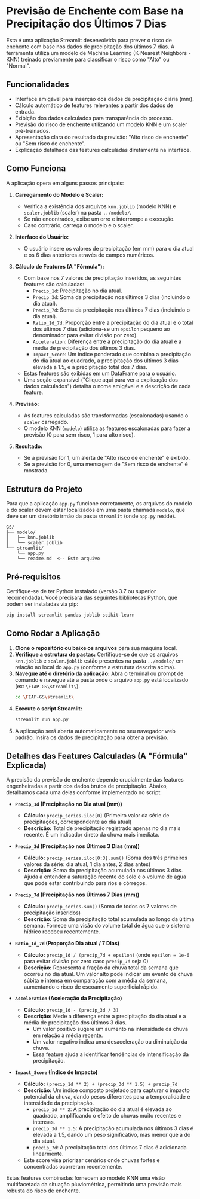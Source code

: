 # Previsão de Enchente com Base na Precipitação dos Últimos 7 Dias

Esta é uma aplicação Streamlit desenvolvida para prever o risco de enchente com base nos dados de precipitação dos últimos 7 dias. A ferramenta utiliza um modelo de Machine Learning (K-Nearest Neighbors - KNN) treinado previamente para classificar o risco como "Alto" ou "Normal".

## Funcionalidades

*   Interface amigável para inserção dos dados de precipitação diária (mm).
*   Cálculo automático de features relevantes a partir dos dados de entrada.
*   Exibição dos dados calculados para transparência do processo.
*   Previsão do risco de enchente utilizando um modelo KNN e um scaler pré-treinados.
*   Apresentação clara do resultado da previsão: "Alto risco de enchente" ou "Sem risco de enchente".
*   Explicação detalhada das features calculadas diretamente na interface.

## Como Funciona

A aplicação opera em alguns passos principais:

1.  **Carregamento do Modelo e Scaler:**
    *   Verifica a existência dos arquivos `knn.joblib` (modelo KNN) e `scaler.joblib` (scaler) na pasta `../modelo/`.
    *   Se não encontrados, exibe um erro e interrompe a execução.
    *   Caso contrário, carrega o modelo e o scaler.

2.  **Interface do Usuário:**
    *   O usuário insere os valores de precipitação (em mm) para o dia atual e os 6 dias anteriores através de campos numéricos.

3.  **Cálculo de Features (A "Fórmula"):**
    *   Com base nos 7 valores de precipitação inseridos, as seguintes features são calculadas:
        *   `Precip_1d`: Precipitação no dia atual.
        *   `Precip_3d`: Soma da precipitação nos últimos 3 dias (incluindo o dia atual).
        *   `Precip_7d`: Soma da precipitação nos últimos 7 dias (incluindo o dia atual).
        *   `Ratio_1d_7d`: Proporção entre a precipitação do dia atual e o total dos últimos 7 dias (adiciona-se um `epsilon` pequeno ao denominador para evitar divisão por zero).
        *   `Acceleration`: Diferença entre a precipitação do dia atual e a média de precipitação dos últimos 3 dias.
        *   `Impact_Score`: Um índice ponderado que combina a precipitação do dia atual ao quadrado, a precipitação dos últimos 3 dias elevada a 1.5, e a precipitação total dos 7 dias.
    *   Estas features são exibidas em um DataFrame para o usuário.
    *   Uma seção expansível ("Clique aqui para ver a explicação dos dados calculados") detalha o nome amigável e a descrição de cada feature.

4.  **Previsão:**
    *   As features calculadas são transformadas (escalonadas) usando o `scaler` carregado.
    *   O modelo KNN (`modelo`) utiliza as features escalonadas para fazer a previsão (0 para sem risco, 1 para alto risco).

5.  **Resultado:**
    *   Se a previsão for 1, um alerta de "Alto risco de enchente" é exibido.
    *   Se a previsão for 0, uma mensagem de "Sem risco de enchente" é mostrada.

## Estrutura do Projeto

Para que a aplicação `app.py` funcione corretamente, os arquivos do modelo e do scaler devem estar localizados em uma pasta chamada `modelo`, que deve ser um diretório irmão da pasta `streamlit` (onde `app.py` reside).

```
GS/
├── modelo/
│   ├── knn.joblib
│   └── scaler.joblib
└── streamlit/
    └── app.py
    └── readme.md  <-- Este arquivo
```

## Pré-requisitos

Certifique-se de ter Python instalado (versão 3.7 ou superior recomendada). Você precisará das seguintes bibliotecas Python, que podem ser instaladas via pip:

```bash
pip install streamlit pandas joblib scikit-learn
```

## Como Rodar a Aplicação

1.  **Clone o repositório ou baixe os arquivos** para sua máquina local.
2.  **Verifique a estrutura de pastas:** Certifique-se de que os arquivos `knn.joblib` e `scaler.joblib` estão presentes na pasta `../modelo/` em relação ao local do `app.py` (conforme a estrutura descrita acima).
3.  **Navegue até o diretório da aplicação:** Abra o terminal ou prompt de comando e navegue até a pasta onde o arquivo `app.py` está localizado (ex: `\FIAP-GS\streamlit\`).
    ```bash
    cd \FIAP-GS\streamlit\
    ```
4.  **Execute o script Streamlit:**
    ```bash
    streamlit run app.py
    ```
5.  A aplicação será aberta automaticamente no seu navegador web padrão. Insira os dados de precipitação para obter a previsão.

## Detalhes das Features Calculadas (A "Fórmula" Explicada)

A precisão da previsão de enchente depende crucialmente das features engenheiradas a partir dos dados brutos de precipitação. Abaixo, detalhamos cada uma delas conforme implementado no script:

*   **`Precip_1d` (Precipitação no Dia atual (mm))**
    *   **Cálculo:** `precip_series.iloc[0]` (Primeiro valor da série de precipitações, correspondente ao dia atual)
    *   **Descrição:** Total de precipitação registrado apenas no dia mais recente. É um indicador direto da chuva mais imediata.

*   **`Precip_3d` (Precipitação nos Últimos 3 Dias (mm))**
    *   **Cálculo:** `precip_series.iloc[0:3].sum()` (Soma dos três primeiros valores da série: dia atual, 1 dia antes, 2 dias antes)
    *   **Descrição:** Soma da precipitação acumulada nos últimos 3 dias. Ajuda a entender a saturação recente do solo e o volume de água que pode estar contribuindo para rios e córregos.

*   **`Precip_7d` (Precipitação nos Últimos 7 Dias (mm))**
    *   **Cálculo:** `precip_series.sum()` (Soma de todos os 7 valores de precipitação inseridos)
    *   **Descrição:** Soma da precipitação total acumulada ao longo da última semana. Fornece uma visão do volume total de água que o sistema hídrico recebeu recentemente.

*   **`Ratio_1d_7d` (Proporção Dia atual / 7 Dias)**
    *   **Cálculo:** `precip_1d / (precip_7d + epsilon)` (onde `epsilon = 1e-6` para evitar divisão por zero caso `precip_7d` seja 0)
    *   **Descrição:** Representa a fração da chuva total da semana que ocorreu no dia atual. Um valor alto pode indicar um evento de chuva súbita e intensa em comparação com a média da semana, aumentando o risco de escoamento superficial rápido.

*   **`Acceleration` (Aceleração da Precipitação)**
    *   **Cálculo:** `precip_1d - (precip_3d / 3)`
    *   **Descrição:** Mede a diferença entre a precipitação do dia atual e a média de precipitação dos últimos 3 dias.
        *   Um valor positivo sugere um aumento na intensidade da chuva em relação à média recente.
        *   Um valor negativo indica uma desaceleração ou diminuição da chuva.
        *   Essa feature ajuda a identificar tendências de intensificação da precipitação.

*   **`Impact_Score` (Índice de Impacto)**
    *   **Cálculo:** `(precip_1d ** 2) + (precip_3d ** 1.5) + precip_7d`
    *   **Descrição:** Um índice composto projetado para capturar o impacto potencial da chuva, dando pesos diferentes para a temporalidade e intensidade da precipitação.
        *   `precip_1d ** 2`: A precipitação do dia atual é elevada ao quadrado, amplificando o efeito de chuvas muito recentes e intensas.
        *   `precip_3d ** 1.5`: A precipitação acumulada nos últimos 3 dias é elevada a 1.5, dando um peso significativo, mas menor que a do dia atual.
        *   `precip_7d`: A precipitação total dos últimos 7 dias é adicionada linearmente.
    *   Este score visa priorizar cenários onde chuvas fortes e concentradas ocorreram recentemente.

Estas features combinadas fornecem ao modelo KNN uma visão multifacetada da situação pluviométrica, permitindo uma previsão mais robusta do risco de enchente.